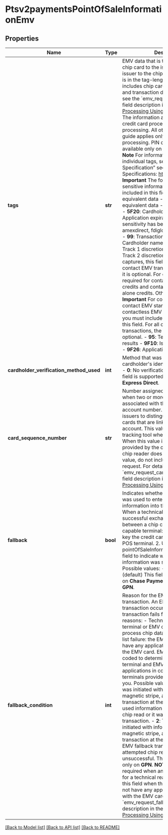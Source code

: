 # Ptsv2paymentsPointOfSaleInformationEmv

## Properties
Name | Type | Description | Notes
------------ | ------------- | ------------- | -------------
**tags** | **str** | EMV data that is transmitted from the chip card to the issuer, and from the issuer to the chip card. The EMV data is in the tag-length-value format and includes chip card tags, terminal tags, and transaction detail tags.  For details, see the &#x60;emv_request_combined_tags&#x60; field description in [Card-Present Processing Using the SCMP API.](https://apps.cybersource.com/library/documentation/dev_guides/Retail_SCMP_API/html/wwhelp/wwhimpl/js/html/wwhelp.htm)  **Note** The information about EMV applies to credit card processing and PIN debit processing. All other information in this guide applies only to credit card processing. PIN debit processing is available only on FDC Nashville Global.  **Note** For information about the individual tags, see the “Application Specification” section in the EMV 4.3 Specifications: http://emvco.com  **Important** The following tags contain sensitive information and **must not** be included in this field:   - **56**: Track 1 equivalent data  - **57**: Track 2 equivalent data  - **5A**: Application PAN  - **5F20**: Cardholder name  - **5F24**: Application expiration date (This sensitivity has been relaxed for cmcic, amexdirect, fdiglobal, opdfde, and six)  - **99**: Transaction PIN  - **9F0B**: Cardholder name (extended)  - **9F1F**: Track 1 discretionary data  - **9F20**: Track 2 discretionary data  For captures, this field is required for contact EMV transactions. Otherwise, it is optional.  For credits, this field is required for contact EMV stand-alone credits and contactless EMV stand-alone credits. Otherwise, it is optional.  **Important** For contact EMV captures, contact EMV stand-alone credits, and contactless EMV stand-alone credits, you must include the following tags in this field. For all other types of EMV transactions, the following tags are optional.   - **95**: Terminal verification results  - **9F10**: Issuer application data  - **9F26**: Application cryptogram  | [optional] 
**cardholder_verification_method_used** | **int** | Method that was used to verify the cardholder&#39;s identity.  Possible values:  - **0**: No verification  - **1**: Signature  This field is supported only on **American Express Direct**.  | [optional] 
**card_sequence_number** | **str** | Number assigned to a specific card when two or more cards are associated with the same primary account number. This value enables issuers to distinguish among multiple cards that are linked to the same account. This value can also act as a tracking tool when reissuing cards. When this value is available, it is provided by the chip reader. When the chip reader does not provide this value, do not include this field in your request.  For details, see &#x60;emv_request_card_sequence_number&#x60; field description in the [Card-Present Processing Using the SCMP API Guide.](https://apps.cybersource.com/library/documentation/dev_guides/Retail_SCMP_API/html/wwhelp/wwhimpl/js/html/wwhelp.htm)  | [optional] 
**fallback** | **bool** | Indicates whether a fallback method was used to enter credit card information into the POS terminal. When a technical problem prevents a successful exchange of information between a chip card and a chip-capable terminal:   1. Swipe the card or key the credit card information into the POS terminal.  2. Use the pointOfSaleInformation.entryMode field to indicate whether the information was swiped or keyed.  Possible values:  - **true**  - **false** (default)  This field is supported only on **Chase Paymentech Solutions** and **GPN**.  | [optional] [default to False]
**fallback_condition** | **int** | Reason for the EMV fallback transaction. An EMV fallback transaction occurs when an EMV transaction fails for one of these reasons:   - Technical failure: the EMV terminal or EMV card cannot read and process chip data.  - Empty candidate list failure: the EMV terminal does not have any applications in common with the EMV card.    EMV terminals are coded to determine whether the terminal and EMV card have any applications in common.    EMV terminals provide this information to you.  Possible values:   - **1**: Transaction was initiated with information from a magnetic stripe, and the previous transaction at the       EMV terminal either used information from a successful chip read or it was not a chip transaction.  - **2**: Transaction was initiated with information from a magnetic stripe, and the previous transaction at the       EMV terminal was an EMV fallback transaction because the attempted chip read was unsuccessful.  This field is supported only on **GPN**.  **NOTE**: This field is required when an EMV transaction fails for a technical reason. Do not include this field when the EMV terminal does not have any applications in common with the EMV card.  For details, see the &#x60;emv_request_fallback_condition&#x60; field description in the [Card-Present Processing Using the SCMP API Guide](https://apps.cybersource.com/library/documentation/dev_guides/Retail_SCMP_API/html/wwhelp/wwhimpl/js/html/wwhelp.htm)  | [optional] 

[[Back to Model list]](../README.md#documentation-for-models) [[Back to API list]](../README.md#documentation-for-api-endpoints) [[Back to README]](../README.md)


